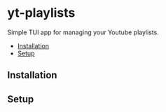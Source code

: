 # yt-playlists

Simple TUI app for managing your Youtube playlists.

- [Installation](#installation)
- [Setup](#setup)

## Installation

## Setup

